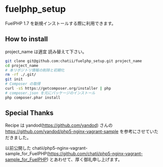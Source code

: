 fuelphp_setup
=============

FuelPHP 1.7 を新規インストールする際に利用できます。


## How to install

project_name は適宜 読み替えて下さい。

```bash
git clone git@github.com:chatii/fuelphp_setup.git project_name
cd project_name
# 本リポジトリ情報の削除と初期化
rm -rf ./.git/
git init
# Composer の取得
curl -sS https://getcomposer.org/installer | php
# composer.json を元にパッケージのインストール
php composer.phar install
```


## Special Thanks
Recipe は yandod(https://github.com/yandod) さんの
https://github.com/yandod/php5-nginx-vagrant-sample
を参考にさせていただきました。

以前公開した chatii/php5-nginx-vagrant-sample_for_FuelPHP(https://github.com/chatii/php5-nginx-vagrant-sample_for_FuelPHP) とあわせて、厚く御礼申し上げます。